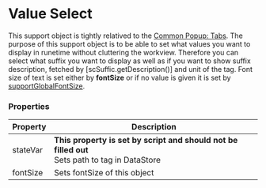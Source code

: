Value Select
===
This support object is tightly relatived to the [Common Popup: Tabs](../../Common_Popups/Tab.md). The purpose of this support object is to be able to set what values you want to display in runetime without cluttering the workview. Therefore you can select what suffix you want to display as well as if you want to show suffix description, fetched by [scSuffic.getDescription()] and unit of the tag. Font size of text is set either by **fontSize** or if no value is given it is set by [supportGlobalFontSize]().
### Properties
| Property | Description                                                                                         |
| -------- | --------------------------------------------------------------------------------------------------- |
| stateVar | **This property is set by script and should not be filled out** <br/> Sets path to tag in DataStore |
| fontSize | Sets fontSize of this object                                                                        |